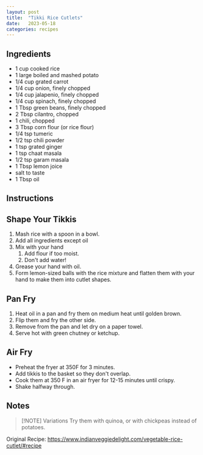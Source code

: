 ```yaml
---
layout: post
title:  "Tikki Rice Cutlets"
date:   2023-05-18
categories: recipes
---
```

Ingredients
--
- 1 cup cooked rice
- 1 large boiled and mashed potato
- 1/4 cup grated carrot
- 1/4 cup onion, finely chopped
- 1/4 cup jalapenio, finely chopped
- 1/4 cup spinach, finely chopped
- 1 Tbsp green beans, finely chopped
- 2 Tbsp cilantro, chopped
- 1 chili, chopped
- 3 Tbsp corn flour (or rice flour)
- 1/4 tsp tumeric
- 1/2 tsp chili powder
- 1 tsp grated ginger
- 1 tsp chaat masala
- 1/2 tsp garam masala
- 1 Tbsp lemon joice
- salt to taste
- 1 Tbsp oil


Instructions
--

## Shape Your Tikkis
1. Mash rice with a spoon in a bowl.
2. Add all ingredients except oil
3. Mix with your hand
	1. Add flour if too moist.
	2. Don't add water!
4. Grease your hand with oil.
5. Form lemon-sized balls with the rice mixture and flatten them with your hand to make them into cutlet shapes.

## Pan Fry
1. Heat oil in a pan and fry them on medium heat until golden brown.
2. Flip them and fry the other side.
3. Remove from the pan and let dry on a paper towel.
4. Serve hot with green chutney or ketchup.

## Air Fry
* Preheat the fryer at 350F for 3 minutes.
* Add tikkis to the basket so they don't overlap.
* Cook them at 350 F in an air fryer for 12-15 minutes until crispy.
* Shake halfway through.

Notes
--


> [!NOTE] Variations
> Try them with quinoa, or with chickpeas instead of potatoes.


Original Recipe: https://www.indianveggiedelight.com/vegetable-rice-cutlet/#recipe